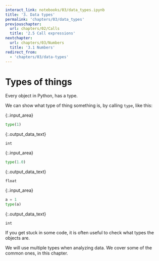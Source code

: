 ```yaml
---
interact_link: notebooks/03/data_types.ipynb
title: '3. Data types'
permalink: 'chapters/03/data_types'
previouschapter:
  url: chapters/02/Calls
  title: '2.5 Call expressions'
nextchapter:
  url: chapters/03/Numbers
  title: '3.1 Numbers'
redirect_from:
  - 'chapters/03/data-types'
---
```


# Types of things

Every object in Python, has a type.

We can show what type of thing something is, by calling `type`, like this:



{:.input_area}
```python
type(1)
```





{:.output_data_text}
```
int
```





{:.input_area}
```python
type(1.0)
```





{:.output_data_text}
```
float
```





{:.input_area}
```python
a = 1
type(a)
```





{:.output_data_text}
```
int
```



If you get stuck in some code, it is often useful to check what types the objects are.

We will use multiple types when analyzing data.  We cover some of the common ones, in this chapter.
